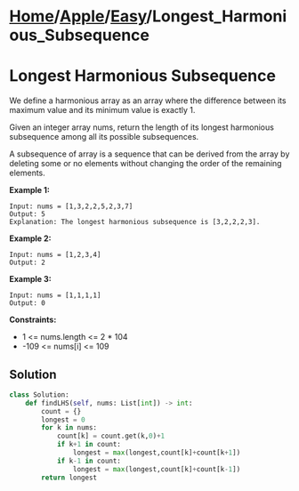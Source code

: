 # [Home](./../..)/[Apple](./..)/[Easy](./)/Longest_Harmonious_Subsequence
<h1>Longest Harmonious Subsequence</h1>

<p>
We define a harmonious array as an array where the difference between its maximum value and its minimum value is exactly 1.
</p>
<p>
Given an integer array nums, return the length of its longest harmonious subsequence among all its possible subsequences.
</p>
<p>
A subsequence of array is a sequence that can be derived from the array by deleting some or no elements without changing the order of the remaining elements.
</p>

<b>Example 1:</b>

    Input: nums = [1,3,2,2,5,2,3,7]
    Output: 5
    Explanation: The longest harmonious subsequence is [3,2,2,2,3].
    
<b>Example 2:</b>

    Input: nums = [1,2,3,4]
    Output: 2
    
<b>Example 3:</b>

    Input: nums = [1,1,1,1]
    Output: 0  

<b>Constraints:</b>

- 1 <= nums.length <= 2 * 104
- -109 <= nums[i] <= 109

<h2>Solution</h2>

```python
class Solution:
    def findLHS(self, nums: List[int]) -> int:
        count = {}
        longest = 0
        for k in nums:
            count[k] = count.get(k,0)+1
            if k+1 in count:
                longest = max(longest,count[k]+count[k+1])
            if k-1 in count:
                longest = max(longest,count[k]+count[k-1])
        return longest
```
